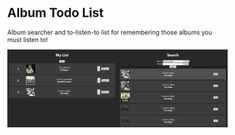 # Album Todo List
Album searcher and to-listen-to list for remembering those albums you must listen to! 

![Preview](/docs/header.png)
